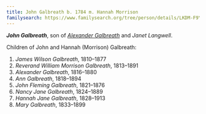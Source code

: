 ```yaml
---
title: John Galbreath b. 1784 m. Hannah Morrison
familysearch: https://www.familysearch.org/tree/person/details/LKDM-F9Y
---
```

***John Galbreath***, son of *[Alexander Galbreath](galbreath-alexander-1753.md)* and *Janet Langwell*.

Children of John and Hannah (Morrison) Galbreath:


1. *James Wilson Galbreath*, 1810–1877
2. *Reverand William Morrison Galbreath*, 1813–1891
3. *Alexander Galbreath*, 1816–1880
4. *Ann Galbreath*, 1818–1894
5. *John Fleming Galbreath*,  1821–1876
6. *Nancy Jane Galbreath*, 1824–1889
7. *Hannah Jane Galbreath*, 1828–1913
8. *Mary Galbreath*, 1833–1899

[^birth]: OPR Campbeltown, baptism of [John Galbreath](/sources/opr-campbeltown-births.md#1784-01-08-john-galbreath)
